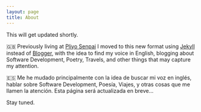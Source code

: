 ```yaml
---
layout: page
title: About
---
```


This will get updated shortly.

:gb: Previously living at [Pliyo Senpai](http://pliyosenpai.com/)
I moved to this new format using [Jekyll](http://jekyllrb.com/)
instead of [Blogger](https://www.blogger.com/about/?r=1-null_user),
with the idea to find my voice in English, blogging about
Software Development, Poetry, Travels, 
and other things that may capture my attention.

:es: Me he mudado principalmente con la idea de buscar mi voz
en inglés, hablar sobre Software Development, Poesía, Viajes, 
y otras cosas que me llamen la atención.
Esta página será actualizada en breve...

Stay tuned.
